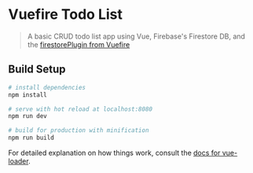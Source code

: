 # Vuefire Todo List

> A basic CRUD todo list app using Vue, Firebase's Firestore DB, and the [firestorePlugin from Vuefire](https://github.com/vuejs/vuefire/tree/master/packages/vuefire)

## Build Setup

``` bash
# install dependencies
npm install

# serve with hot reload at localhost:8080
npm run dev

# build for production with minification
npm run build
```

For detailed explanation on how things work, consult the [docs for vue-loader](http://vuejs.github.io/vue-loader).
